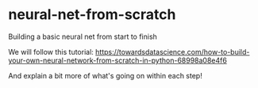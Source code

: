 # neural-net-from-scratch
Building a basic neural net from start to finish

We will follow this tutorial: https://towardsdatascience.com/how-to-build-your-own-neural-network-from-scratch-in-python-68998a08e4f6

And explain a bit more of what's going on within each step!
